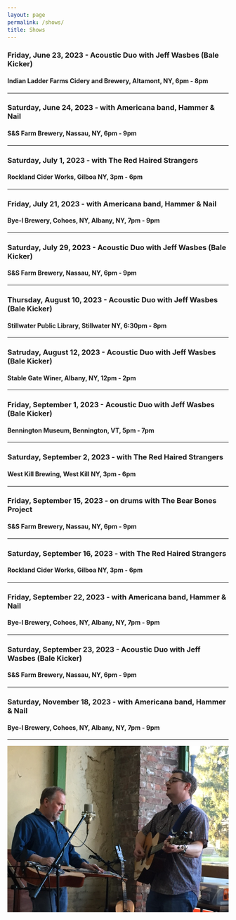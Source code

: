 ```yaml
---
layout: page
permalink: /shows/
title: Shows
---
```

### Friday, June 23, 2023 - Acoustic Duo with Jeff Wasbes (Bale Kicker)
#### Indian Ladder Farms Cidery and Brewery, Altamont, NY, 6pm - 8pm
---
### Saturday, June 24, 2023 - with Americana band, Hammer & Nail
#### S&S Farm Brewery, Nassau, NY, 6pm - 9pm
---
### Saturday, July 1, 2023 - with The Red Haired Strangers
#### Rockland Cider Works, Gilboa NY, 3pm - 6pm
---
### Friday, July 21, 2023 - with Americana band, Hammer & Nail
#### Bye-I Brewery, Cohoes, NY, Albany, NY, 7pm - 9pm
---
### Saturday, July 29, 2023 - Acoustic Duo with Jeff Wasbes (Bale Kicker)
#### S&S Farm Brewery, Nassau, NY, 6pm - 9pm
---
### Thursday, August 10, 2023 - Acoustic Duo with Jeff Wasbes (Bale Kicker)
#### Stillwater Public Library, Stillwater NY, 6:30pm - 8pm
---
### Satruday, August 12, 2023 - Acoustic Duo with Jeff Wasbes (Bale Kicker)
#### Stable Gate Winer, Albany, NY, 12pm - 2pm
---
### Friday, September 1, 2023 - Acoustic Duo with Jeff Wasbes (Bale Kicker)
#### Bennington Museum, Bennington, VT, 5pm - 7pm
---
### Saturday, September 2, 2023 - with The Red Haired Strangers
#### West Kill Brewing, West Kill NY, 3pm - 6pm
---
### Friday, September 15, 2023 - on drums with The Bear Bones Project
#### S&S Farm Brewery, Nassau, NY, 6pm - 9pm
---
### Saturday, September 16, 2023 - with The Red Haired Strangers
#### Rockland Cider Works, Gilboa NY, 3pm - 6pm
---
### Friday, September 22, 2023 - with Americana band, Hammer & Nail
#### Bye-I Brewery, Cohoes, NY, Albany, NY, 7pm - 9pm
---
### Saturday, September 23, 2023 - Acoustic Duo with Jeff Wasbes (Bale Kicker)
#### S&S Farm Brewery, Nassau, NY, 6pm - 9pm
---
### Saturday, November 18, 2023 - with Americana band, Hammer & Nail
#### Bye-I Brewery, Cohoes, NY, Albany, NY, 7pm - 9pm
---
<p style="text-align:center;">
<img src="/images/Jay M. 001_sm.jpg" alt="Jay Maloney & Kevin Maul - 2016">
</p>

